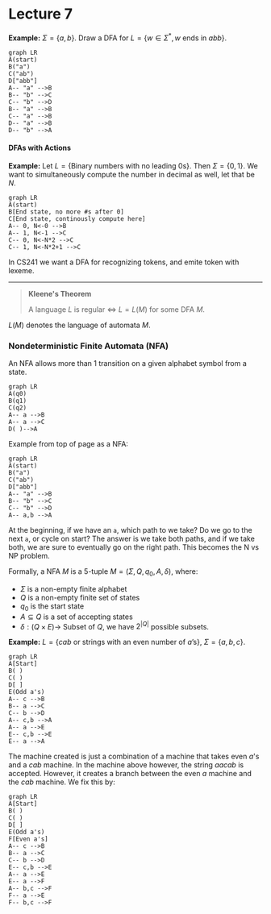 # Lecture 7

**Example:** $\Sigma=\{a,b\}$. Draw a DFA for $L=\{w\in\Sigma^*,w\text{ ends in }abb\}$.

```mermaid
graph LR
A(start)
B("a")
C("ab")
D["abb"]
A-- "a" -->B
B-- "b" -->C
C-- "b" -->D
B-- "a" -->B
C-- "a" -->B
D-- "a" -->B
D-- "b" -->A
```

#### DFAs with Actions

**Example:** Let $L=\{\text{Binary numbers with no leading 0s}\}$. Then $\Sigma=\{0,1\}$. We want to simultaneously compute the number in decimal as well, let that be $N$.

```mermaid
graph LR
A(start)
B[End state, no more #s after 0]
C[End state, continously compute here]
A-- 0, N<-0 -->B
A-- 1, N<-1 -->C
C-- 0, N<-N*2 -->C
C-- 1, N<-N*2+1 -->C
```

In CS241 we want a DFA for recognizing tokens, and emite token with lexeme.

---

> **Kleene's Theorem**
>
> A language $L$ is regular $\Leftrightarrow$ $L=L(M)$ for some DFA $M$.

$L(M)$ denotes the language of automata $M$.

### Nondeterministic Finite Automata (NFA)

An NFA allows more than 1 transition on a given alphabet symbol from a state.

```mermaid
graph LR
A(q0)
B(q1)
C(q2)
A-- a -->B
A-- a -->C
D( )-->A
```

Example from top of page as a NFA:

```mermaid
graph LR
A(start)
B("a")
C("ab")
D["abb"]
A-- "a" -->B
B-- "b" -->C
C-- "b" -->D
A-- a,b -->A
```

At the beginning, if we have an `a`, which path to we take? Do we go to the next `a`, or cycle on start? The answer is we take both paths, and if we take both, we are sure to eventually go on the right path. This becomes the N vs NP problem.

Formally, a NFA $M$ is a 5-tuple $M=(\Sigma, Q, q_0, A, \delta)$, where:

- $\Sigma$ is a non-empty finite alphabet
- $Q$ is a non-empty finite set of states
- $q_0$ is the start state
- $A \subseteq Q$ is a set of accepting states
- $\delta: (Q\times E) \rightarrow$ Subset of $Q$, we have $2^{|Q|}$ possible subsets.

**Example:** $L=\{cab\text{ or strings with an even number of $a$'s}\}$, $\Sigma=\{a,b,c\}$.

```mermaid
graph LR
A[Start]
B( )
C( )
D[ ]
E(Odd a's)
A-- c -->B
B-- a -->C
C-- b -->D
A-- c,b -->A
A-- a -->E
E-- c,b -->E
E-- a -->A
```

The machine created is just a combination of a machine that takes even $a$'s and a $cab$ machine. In the machine above however, the string $aacab$ is accepted. However, it creates a branch between the even $a$ machine and the $cab$ machine. We fix this by:

```mermaid
graph LR
A[Start]
B( )
C( )
D[ ]
E(Odd a's)
F[Even a's]
A-- c -->B
B-- a -->C
C-- b -->D
E-- c,b -->E
A-- a -->E
E-- a -->F
A-- b,c -->F
F-- a -->E
F-- b,c -->F
```

